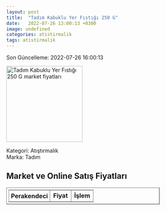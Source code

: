 ```yaml
---
layout: post
title:  "Tadım Kabuklu Yer Fıstığı 250 G"
date:   2022-07-26 13:00:13 +0300
image: undefined
categories: atistirmalik
tags: atistirmalik
---
```


Son Güncelleme: 2022-07-26 16:00:13

<img src="undefined" width="200" alt="Tadım Kabuklu Yer Fıstığı 250 G market fiyatları" />

Kategori: Atıştırmalık
<br />
Marka: Tadım

<h2>Market ve Online Satış Fiyatları</h2>

<table border="1" style="padding: 5px;width:80%;">
  <tr>
    <td style="padding: 5px;"><strong>Perakendeci</strong></td>
    <td><strong>Fiyat</strong></td>
    <td><strong>İşlem</strong></td>
  </tr>
  
</table>
